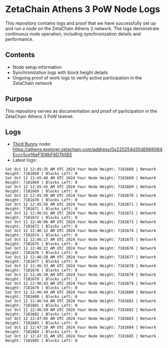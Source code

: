 # ZetaChain Athens 3 PoW Node Logs
This repository contains logs and proof that we have successfully set up and run a node on the ZetaChain Athens 3 network. The logs demonstrate continuous node operation, including synchronization details and performance.

## Contents
- Node setup information
- Synchronization logs with block height details
- Ongoing proof of work logs to verify active participation in the ZetaChain network

## Purpose
This repository serves as documentation and proof of participation in the ZetaChain Athens 3 PoW testnet.

## Logs

- [Third Bunny](https://thirdbunny.xyz/) node: https://athens.explorer.zetachain.com/address/0x225254d35dE666064Eccc5ce16eF1D8bF8D7b5EE
- Latest logs:
```
Sat Oct 12 12:45:35 AM UTC 2024 Your Node Height: 7181668 | Network Height: 7181668 | Blocks Left: 0
Sat Oct 12 12:45:40 AM UTC 2024 Your Node Height: 7181669 | Network Height: 7181669 | Blocks Left: 0
Sat Oct 12 12:45:45 AM UTC 2024 Your Node Height: 7181669 | Network Height: 7181669 | Blocks Left: 0
Sat Oct 12 12:45:50 AM UTC 2024 Your Node Height: 7181670 | Network Height: 7181670 | Blocks Left: 0
Sat Oct 12 12:45:56 AM UTC 2024 Your Node Height: 7181671 | Network Height: 7181671 | Blocks Left: 0
Sat Oct 12 12:46:01 AM UTC 2024 Your Node Height: 7181672 | Network Height: 7181672 | Blocks Left: 0
Sat Oct 12 12:46:06 AM UTC 2024 Your Node Height: 7181673 | Network Height: 7181673 | Blocks Left: 0
Sat Oct 12 12:46:12 AM UTC 2024 Your Node Height: 7181674 | Network Height: 7181674 | Blocks Left: 0
Sat Oct 12 12:46:17 AM UTC 2024 Your Node Height: 7181675 | Network Height: 7181675 | Blocks Left: 0
Sat Oct 12 12:46:22 AM UTC 2024 Your Node Height: 7181676 | Network Height: 7181676 | Blocks Left: 0
Sat Oct 12 12:46:28 AM UTC 2024 Your Node Height: 7181677 | Network Height: 7181677 | Blocks Left: 0
Sat Oct 12 12:46:33 AM UTC 2024 Your Node Height: 7181678 | Network Height: 7181678 | Blocks Left: 0
Sat Oct 12 12:46:38 AM UTC 2024 Your Node Height: 7181678 | Network Height: 7181679 | Blocks Left: 1
Sat Oct 12 12:46:43 AM UTC 2024 Your Node Height: 7181679 | Network Height: 7181679 | Blocks Left: 0
Sat Oct 12 12:46:49 AM UTC 2024 Your Node Height: 7181680 | Network Height: 7181680 | Blocks Left: 0
Sat Oct 12 12:46:54 AM UTC 2024 Your Node Height: 7181681 | Network Height: 7181681 | Blocks Left: 0
Sat Oct 12 12:46:59 AM UTC 2024 Your Node Height: 7181682 | Network Height: 7181682 | Blocks Left: 0
Sat Oct 12 12:47:05 AM UTC 2024 Your Node Height: 7181683 | Network Height: 7181683 | Blocks Left: 0
Sat Oct 12 12:47:10 AM UTC 2024 Your Node Height: 7181684 | Network Height: 7181684 | Blocks Left: 0
Sat Oct 12 12:47:15 AM UTC 2024 Your Node Height: 7181685 | Network Height: 7181685 | Blocks Left: 0
```
